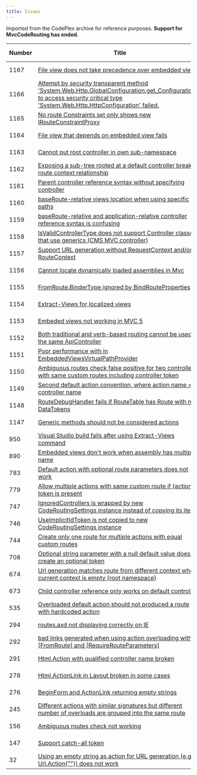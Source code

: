 ```yaml
---
title: Issues
---
```

<div class="note">
   Imported from the CodePlex archive for reference purposes. <b>Support for MvcCodeRouting has ended.</b></div>
<table>
   <thead>
      <tr>
         <th>Number</th>
         <th>Title</th>
         <th>Status</th>
         <th>Last activity</th>
      </tr>
   </thead>
   <tbody>
      <tr>
         <td>1167</td>
         <td><a href="1167.html">File view does not take precedence over embedded view</a></td>
         <td>Closed</td>
         <td>
            <time datetime="2016-01-08T13:06:50.72-08:00" title="2016-01-08T13:06:50.72-08:00">January 8, 2016</time>
         </td>
      </tr>
      <tr>
         <td>1166</td>
         <td><a href="1166.html">Attempt by security transparent method 'System.Web.Http.GlobalConfiguration.get_Configuration()'
               to access security critical type 'System.Web.Http.HttpConfiguration' failed.</a></td>
         <td>Proposed</td>
         <td>
            <time datetime="2015-12-07T11:30:41.46-08:00" title="2015-12-07T11:30:41.46-08:00">December 7, 2015</time>
         </td>
      </tr>
      <tr>
         <td>1165</td>
         <td><a href="1165.html">No route Constraints set only shows new  IRouteConstraintProxy</a></td>
         <td>Proposed</td>
         <td>
            <time datetime="2015-07-02T07:25:23.453-07:00" title="2015-07-02T07:25:23.453-07:00">July 2, 2015</time>
         </td>
      </tr>
      <tr>
         <td>1164</td>
         <td><a href="1164.html">File view that depends on embedded view fails</a></td>
         <td>Proposed</td>
         <td>
            <time datetime="2014-12-18T18:18:47.563-08:00" title="2014-12-18T18:18:47.563-08:00">December 18, 2014</time>
         </td>
      </tr>
      <tr>
         <td>1163</td>
         <td><a href="1163.html">Cannot put root controller in own sub-namespace</a></td>
         <td>Proposed</td>
         <td>
            <time datetime="2014-12-11T11:01:12.37-08:00" title="2014-12-11T11:01:12.37-08:00">December 11, 2014</time>
         </td>
      </tr>
      <tr>
         <td>1162</td>
         <td><a href="1162.html">Exposing a sub-tree rooted at a default controller breaks route context relationship</a></td>
         <td>Proposed</td>
         <td>
            <time datetime="2014-12-11T10:58:04.047-08:00" title="2014-12-11T10:58:04.047-08:00">December 11, 2014</time>
         </td>
      </tr>
      <tr>
         <td>1161</td>
         <td><a href="1161.html">Parent controller reference syntax without specifying controller</a></td>
         <td>Closed</td>
         <td>
            <time datetime="2017-12-11T02:15:56.247-08:00" title="2017-12-11T02:15:56.247-08:00">December 11, 2017</time>
         </td>
      </tr>
      <tr>
         <td>1160</td>
         <td><a href="1160.html">baseRoute-relative views location when using specific paths</a></td>
         <td>Proposed</td>
         <td>
            <time datetime="2014-09-06T14:47:05.357-07:00" title="2014-09-06T14:47:05.357-07:00">September 6, 2014</time>
         </td>
      </tr>
      <tr>
         <td>1159</td>
         <td><a href="1159.html">baseRoute-relative and application-relative controller reference syntax is confusing</a></td>
         <td>Proposed</td>
         <td>
            <time datetime="2014-08-21T21:36:08.123-07:00" title="2014-08-21T21:36:08.123-07:00">August 21, 2014</time>
         </td>
      </tr>
      <tr>
         <td>1158</td>
         <td><a href="1158.html">IsValidControllerType does not support Controller classes that use generics (CMS MVC
               controller)</a></td>
         <td>Closed</td>
         <td>
            <time datetime="2014-08-30T22:12:50.543-07:00" title="2014-08-30T22:12:50.543-07:00">August 30, 2014</time>
         </td>
      </tr>
      <tr>
         <td>1157</td>
         <td><a href="1157.html">Support URL generation without RequestContext and/or RouteContext</a></td>
         <td>Proposed</td>
         <td>
            <time datetime="2015-10-13T04:52:20.72-07:00" title="2015-10-13T04:52:20.72-07:00">October 13, 2015</time>
         </td>
      </tr>
      <tr>
         <td>1156</td>
         <td><a href="1156.html">Cannot locate dynamically loaded assemblies in Mvc</a></td>
         <td>Closed</td>
         <td>
            <time datetime="2017-12-11T02:15:56.247-08:00" title="2017-12-11T02:15:56.247-08:00">December 11, 2017</time>
         </td>
      </tr>
      <tr>
         <td>1155</td>
         <td><a href="1155.html">FromRoute.BinderType ignored by BindRouteProperties</a></td>
         <td>Closed</td>
         <td>
            <time datetime="2017-12-11T02:15:56.247-08:00" title="2017-12-11T02:15:56.247-08:00">December 11, 2017</time>
         </td>
      </tr>
      <tr>
         <td>1154</td>
         <td><a href="1154.html">Extract-Views for localized views</a></td>
         <td>Closed</td>
         <td>
            <time datetime="2017-12-11T02:15:56.247-08:00" title="2017-12-11T02:15:56.247-08:00">December 11, 2017</time>
         </td>
      </tr>
      <tr>
         <td>1153</td>
         <td><a href="1153.html">Embeded views not working in MVC 5</a></td>
         <td>Closed</td>
         <td>
            <time datetime="2017-12-11T02:15:56.247-08:00" title="2017-12-11T02:15:56.247-08:00">December 11, 2017</time>
         </td>
      </tr>
      <tr>
         <td>1152</td>
         <td><a href="1152.html">Both traditional and verb-based routing cannot be used in the same ApiController</a></td>
         <td>Closed</td>
         <td>
            <time datetime="2017-12-11T02:15:56.247-08:00" title="2017-12-11T02:15:56.247-08:00">December 11, 2017</time>
         </td>
      </tr>
      <tr>
         <td>1151</td>
         <td><a href="1151.html">Poor performance with in EmbeddedViewsVirtualPathProvider</a></td>
         <td>Closed</td>
         <td>
            <time datetime="2017-12-11T02:15:56.247-08:00" title="2017-12-11T02:15:56.247-08:00">December 11, 2017</time>
         </td>
      </tr>
      <tr>
         <td>1150</td>
         <td><a href="1150.html">Ambiguous routes check false positive for two controllers with same custom routes
               including controller token</a></td>
         <td>Proposed</td>
         <td>
            <time datetime="2014-02-23T19:29:17.883-08:00" title="2014-02-23T19:29:17.883-08:00">February 23, 2014</time>
         </td>
      </tr>
      <tr>
         <td>1149</td>
         <td><a href="1149.html">Second default action convention, where action name = controller name</a></td>
         <td>Proposed</td>
         <td>
            <time datetime="2014-10-08T11:59:21.793-07:00" title="2014-10-08T11:59:21.793-07:00">October 8, 2014</time>
         </td>
      </tr>
      <tr>
         <td>1148</td>
         <td><a href="1148.html">RouteDebugHandler fails if RouteTable has Route with null DataTokens</a></td>
         <td>Closed</td>
         <td>
            <time datetime="2017-12-11T02:15:56.247-08:00" title="2017-12-11T02:15:56.247-08:00">December 11, 2017</time>
         </td>
      </tr>
      <tr>
         <td>1147</td>
         <td><a href="1147.html">Generic methods should not be considered actions</a></td>
         <td>Closed</td>
         <td>
            <time datetime="2017-12-11T02:15:56.247-08:00" title="2017-12-11T02:15:56.247-08:00">December 11, 2017</time>
         </td>
      </tr>
      <tr>
         <td>950</td>
         <td><a href="950.html">Visual Studio build fails after using Extract-Views command</a></td>
         <td>Closed</td>
         <td>
            <time datetime="2017-12-11T02:15:56.247-08:00" title="2017-12-11T02:15:56.247-08:00">December 11, 2017</time>
         </td>
      </tr>
      <tr>
         <td>890</td>
         <td><a href="890.html">Embedded views don't work when assembly has multipart name</a></td>
         <td>Closed</td>
         <td>
            <time datetime="2017-12-11T02:15:56.247-08:00" title="2017-12-11T02:15:56.247-08:00">December 11, 2017</time>
         </td>
      </tr>
      <tr>
         <td>783</td>
         <td><a href="783.html">Default action with optional route parameters does not work</a></td>
         <td>Closed</td>
         <td>
            <time datetime="2017-12-11T02:15:56.247-08:00" title="2017-12-11T02:15:56.247-08:00">December 11, 2017</time>
         </td>
      </tr>
      <tr>
         <td>779</td>
         <td><a href="779.html">Allow multiple actions with same custom route if {action} token is present</a></td>
         <td>Closed</td>
         <td>
            <time datetime="2017-12-11T02:15:56.247-08:00" title="2017-12-11T02:15:56.247-08:00">December 11, 2017</time>
         </td>
      </tr>
      <tr>
         <td>747</td>
         <td><a href="747.html">IgnoredControllers is wrapped by new CodeRoutingSettings instance instead of copying
               its items</a></td>
         <td>Closed</td>
         <td>
            <time datetime="2017-12-11T02:15:56.247-08:00" title="2017-12-11T02:15:56.247-08:00">December 11, 2017</time>
         </td>
      </tr>
      <tr>
         <td>746</td>
         <td><a href="746.html">UseImplicitIdToken is not copied to new CodeRoutingSettings instance</a></td>
         <td>Closed</td>
         <td>
            <time datetime="2017-12-11T02:15:56.247-08:00" title="2017-12-11T02:15:56.247-08:00">December 11, 2017</time>
         </td>
      </tr>
      <tr>
         <td>744</td>
         <td><a href="744.html">Create only one route for multiple actions with equal custom routes</a></td>
         <td>Closed</td>
         <td>
            <time datetime="2017-12-11T02:15:56.247-08:00" title="2017-12-11T02:15:56.247-08:00">December 11, 2017</time>
         </td>
      </tr>
      <tr>
         <td>708</td>
         <td><a href="708.html">Optional string parameter with a null default value does not create an optional token</a></td>
         <td>Closed</td>
         <td>
            <time datetime="2017-12-11T02:15:56.247-08:00" title="2017-12-11T02:15:56.247-08:00">December 11, 2017</time>
         </td>
      </tr>
      <tr>
         <td>674</td>
         <td><a href="674.html">Url generation matches route from different context when current context is empty
               (root namespace)</a></td>
         <td>Closed</td>
         <td>
            <time datetime="2017-12-11T02:15:56.247-08:00" title="2017-12-11T02:15:56.247-08:00">December 11, 2017</time>
         </td>
      </tr>
      <tr>
         <td>673</td>
         <td><a href="673.html">Child controller reference only works on default controllers</a></td>
         <td>Closed</td>
         <td>
            <time datetime="2017-12-11T02:15:56.247-08:00" title="2017-12-11T02:15:56.247-08:00">December 11, 2017</time>
         </td>
      </tr>
      <tr>
         <td>535</td>
         <td><a href="535.html">Overloaded default action should not produced a route with hardcoded action</a></td>
         <td>Closed</td>
         <td>
            <time datetime="2017-12-11T02:15:56.247-08:00" title="2017-12-11T02:15:56.247-08:00">December 11, 2017</time>
         </td>
      </tr>
      <tr>
         <td>294</td>
         <td><a href="294.html">routes.axd not displaying correctly on IE</a></td>
         <td>Closed</td>
         <td>
            <time datetime="2017-12-11T02:15:56.247-08:00" title="2017-12-11T02:15:56.247-08:00">December 11, 2017</time>
         </td>
      </tr>
      <tr>
         <td>292</td>
         <td><a href="292.html">bad links generated when using action overloading with [FromRoute] and [RequireRouteParameters]</a></td>
         <td>Closed</td>
         <td>
            <time datetime="2017-12-11T02:15:56.247-08:00" title="2017-12-11T02:15:56.247-08:00">December 11, 2017</time>
         </td>
      </tr>
      <tr>
         <td>291</td>
         <td><a href="291.html">Html.Action with qualified controller name broken</a></td>
         <td>Closed</td>
         <td>
            <time datetime="2017-12-11T02:15:56.247-08:00" title="2017-12-11T02:15:56.247-08:00">December 11, 2017</time>
         </td>
      </tr>
      <tr>
         <td>278</td>
         <td><a href="278.html">Html.ActionLink in Layout broken in some cases</a></td>
         <td>Closed</td>
         <td>
            <time datetime="2017-12-11T02:15:56.247-08:00" title="2017-12-11T02:15:56.247-08:00">December 11, 2017</time>
         </td>
      </tr>
      <tr>
         <td>276</td>
         <td><a href="276.html">BeginForm and ActionLink returning empty strings</a></td>
         <td>Closed</td>
         <td>
            <time datetime="2017-12-11T02:15:56.247-08:00" title="2017-12-11T02:15:56.247-08:00">December 11, 2017</time>
         </td>
      </tr>
      <tr>
         <td>245</td>
         <td><a href="245.html">Different actions with similar signatures but different number of overloads are grouped
               into the same route</a></td>
         <td>Closed</td>
         <td>
            <time datetime="2017-12-11T02:15:56.247-08:00" title="2017-12-11T02:15:56.247-08:00">December 11, 2017</time>
         </td>
      </tr>
      <tr>
         <td>156</td>
         <td><a href="156.html">Ambiguous routes check not working</a></td>
         <td>Closed</td>
         <td>
            <time datetime="2017-12-11T02:15:56.247-08:00" title="2017-12-11T02:15:56.247-08:00">December 11, 2017</time>
         </td>
      </tr>
      <tr>
         <td>147</td>
         <td><a href="147.html">Support catch-all token</a></td>
         <td>Closed</td>
         <td>
            <time datetime="2017-12-11T02:15:56.247-08:00" title="2017-12-11T02:15:56.247-08:00">December 11, 2017</time>
         </td>
      </tr>
      <tr>
         <td>32</td>
         <td><a href="32.html">Using an empty string as action for URL generation (e.g. Url.Action("")) does not
               work</a></td>
         <td>Closed</td>
         <td>
            <time datetime="2017-12-11T02:15:56.247-08:00" title="2017-12-11T02:15:56.247-08:00">December 11, 2017</time>
         </td>
      </tr>
   </tbody>
</table>